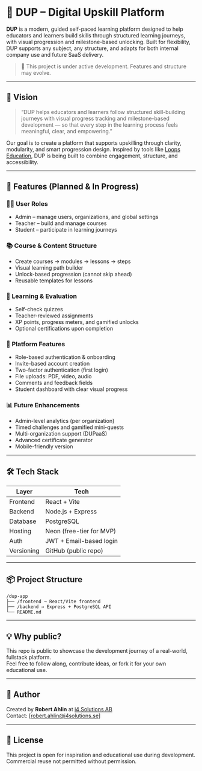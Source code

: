 # 🚀 DUP – Digital Upskill Platform

**DUP** is a modern, guided self-paced learning platform designed to help educators and learners build skills through structured learning journeys, with visual progression and milestone-based unlocking. Built for flexibility, DUP supports any subject, any structure, and adapts for both internal company use and future SaaS delivery.

> 🚧 This project is under active development. Features and structure may evolve.

---

## 🌟 Vision

> “DUP helps educators and learners follow structured skill-building journeys with visual progress tracking and milestone-based development — so that every step in the learning process feels meaningful, clear, and empowering.”

Our goal is to create a platform that supports upskilling through clarity, modularity, and smart progression design. Inspired by tools like [Loops Education](https://loopseducation.com), DUP is being built to combine engagement, structure, and accessibility.

---

## 🚀 Features (Planned & In Progress)

### 🧑‍🏫 User Roles
- Admin – manage users, organizations, and global settings
- Teacher – build and manage courses
- Student – participate in learning journeys

### 📚 Course & Content Structure
- Create courses → modules → lessons → steps
- Visual learning path builder
- Unlock-based progression (cannot skip ahead)
- Reusable templates for lessons

### 📝 Learning & Evaluation
- Self-check quizzes
- Teacher-reviewed assignments
- XP points, progress meters, and gamified unlocks
- Optional certifications upon completion

### 🧠 Platform Features
- Role-based authentication & onboarding
- Invite-based account creation
- Two-factor authentication (first login)
- File uploads: PDF, video, audio
- Comments and feedback fields
- Student dashboard with clear visual progress

### 📊 Future Enhancements
- Admin-level analytics (per organization)
- Timed challenges and gamified mini-quests
- Multi-organization support (DUPaaS)
- Advanced certificate generator
- Mobile-friendly version

---

## 🛠️ Tech Stack

| Layer       | Tech              |
|-------------|-------------------|
| Frontend    | React + Vite      |
| Backend     | Node.js + Express |
| Database    | PostgreSQL        |
| Hosting     | Neon (free-tier for MVP) |
| Auth        | JWT + Email-based login |
| Versioning  | GitHub (public repo)      |

---

## 📦 Project Structure
```
/dup-app
├── /frontend → React/Vite frontend
├── /backend → Express + PostgreSQL API
└── README.md
```

---

## 💡 Why public?

This repo is public to showcase the development journey of a real-world, fullstack platform.  
Feel free to follow along, contribute ideas, or fork it for your own educational use.

---

## 👋 Author

Created by **Robert Ahlin** at [i4 Solutions AB](https://i4solutions.se)  
Contact: [robert.ahlin@i4solutions.se]

---

## 📄 License

This project is open for inspiration and educational use during development. Commercial reuse not permitted without permission.
